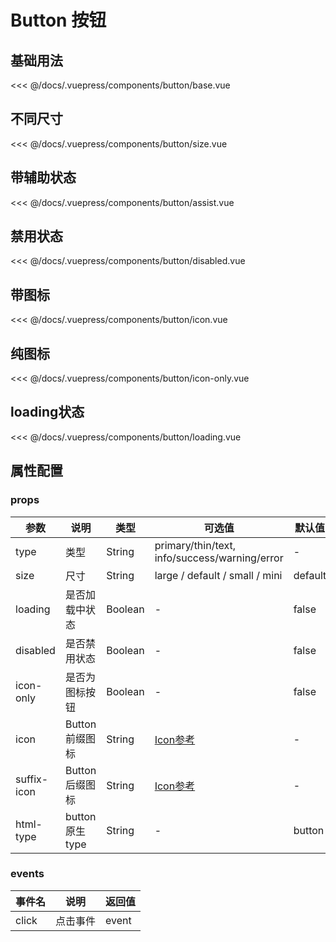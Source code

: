 # Button 按钮

## 基础用法
<source-block>
  <button-base />
  <<< @/docs/.vuepress/components/button/base.vue
</source-block>

## 不同尺寸
<source-block>
  <button-size />
  <<< @/docs/.vuepress/components/button/size.vue
</source-block>

## 带辅助状态
<source-block>
  <button-assist />
  <<< @/docs/.vuepress/components/button/assist.vue
</source-block>

## 禁用状态
<source-block>
  <button-disabled />
  <<< @/docs/.vuepress/components/button/disabled.vue
</source-block>

## 带图标
<source-block>
  <button-icon />
  <<< @/docs/.vuepress/components/button/icon.vue
</source-block>

## 纯图标
<source-block>
  <button-icon-only />
  <<< @/docs/.vuepress/components/button/icon-only.vue
</source-block>

## loading状态
<source-block>
  <button-loading />
  <<< @/docs/.vuepress/components/button/loading.vue
</source-block>


## 属性配置
### props
| 参数 | 说明    | 类型 | 可选值  | 默认值   |
|---------- |-------- |---------- |-------------  |-------- |
| type | 类型   | String  |   primary/thin/text, info/success/warning/error | - |
| size | 尺寸   | String  |  large / default / small / mini  |    default  |
| loading | 是否加载中状态 | Boolean | - | false   |
| disabled | 是否禁用状态 | Boolean | - | false   |
| icon-only | 是否为图标按钮 | Boolean  | - | false
| icon | Button前缀图标 | String  |  [Icon参考](icon.html)  |    -|
| suffix-icon | Button后缀图标  | String  |  [Icon参考](icon.html)  |    -|
| html-type | button原生type  | String  |  -  |   button  |

### events
| 事件名 | 说明  | 返回值 |
|----- |----- |---|
| click  |  点击事件  | event |
